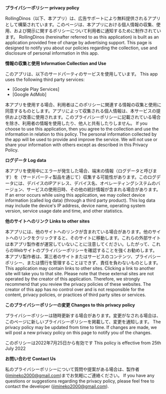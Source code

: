 **プライバシーポリシー privacy policy**

RollingDinos（以下、本アプリ）は、広告サポートにより無料提供されるアプリとして構築されています。このページは、本アプリにおける個人情報の収集、使用、および開示に関するポリシーについて利用者に通知するために制作されています。
RollingDinos (hereinafter referred to as this application) is built as an application provided free of charge by advertising support. This page is designed to notify you about our policies regarding the collection, use and disclosure of personal information in this app.


**情報の収集と使用 Information Collection and Use**

このアプリは、以下のサードパーティのサービスを使用しています。
This app uses the following third party services:

* [Google Play Services]
* [Google AdMob]

本アプリを使用する場合、利用者はこのポリシーに関連する情報の収集と使用に同意するものとします。アプリによって収集される個人情報は、本サービスの提供および改善に使用されます。このプライバシーポリシーに記載されている場合を除き、利用者の情報を使用したり、他人と共有したりしません。
If you choose to use this application, then you agree to the collection and use the information in relation to this policy. The personal information collected by the app will be used to provide and improve the service. We will not use or share your information with others except as described in this Privacy Policy.


**ログデータ Log data**

本アプリを使用中にエラーが発生した場合、端末の情報（ログデータと呼びます）を（サードパーティ製品を通じて）収集する可能性があります。このログデータには、デバイスのIPアドレス、デバイス名、オペレーティングシステムのバージョン、サービスの使用日時、その他の統計情報が含まれる場合があります。 
If an error occurs while using this application, we may collect device information (called log data) (through a third party product). This log data may include the device's IP address, device name, operating system version, service usage date and time, and other statistics.

**他のサイトへのリンク Links to other sites**

本アプリには、他のサイトへのリンクが含まれている場合があります。他のサイトへのリンクをクリックすると、そのサイトに移動します。これらの外部サイトは本アプリ製作者が運営していないことに注意してください。したがって、これらのWebサイトのプライバシーポリシーを確認することを強くお勧めします。本アプリ製作者は、第三者のサイトまたはサービスのコンテンツ、プライバシーポリシー、または慣行を管理することはできず、責任を負わないものとします。
This application may contain links to other sites. Clicking a link to another site will take you to that site. Please note that these external sites are not operated by the creator of this application. Therefore, we strongly recommend that you review the privacy policies of these websites. The creator of this app has no control over and is not responsible for the content, privacy policies, or practices of third party sites or services.

**このプライバシーポリシーの変更 Changes to this privacy policy**

プライバシーポリシーは随時更新する場合があります。変更がなされる場合は、このページに新しいプライバシーポリシーを掲載して、変更を通知します。
The privacy policy may be updated from time to time. If changes are made, we will post a new privacy policy on this page to notify you of the changes.


このポリシーは2022年7月25日から有効です
This policy is effective from 25th July 2022

**お問い合わせ Contact Us**

私のプライバシーポリシーについて質問や提案がある場合は、製作者(jimineko2000@gmail.com)までお気軽にご連絡ください。
If you have any questions or suggestions regarding the privacy policy, please feel free to contact the developer (jimineko2000@gmail.com).
